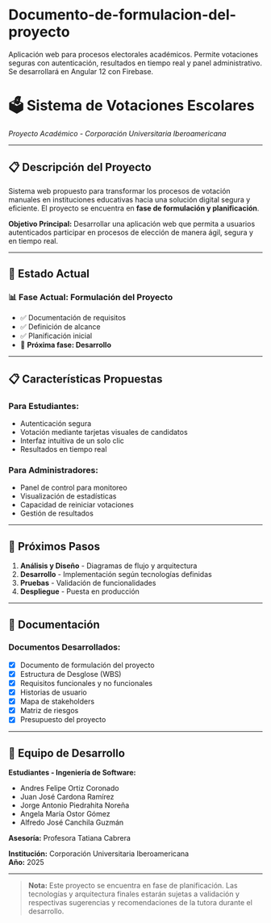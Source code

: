 # Documento-de-formulacion-del-proyecto
Aplicación web para procesos electorales académicos. Permite votaciones seguras con autenticación, resultados en tiempo real y panel administrativo. Se desarrollará en Angular 12 con Firebase.

# 🗳️ Sistema de Votaciones Escolares

*Proyecto Académico - Corporación Universitaria Iberoamericana*

---

## 📋 Descripción del Proyecto

Sistema web propuesto para transformar los procesos de votación manuales en instituciones educativas hacia una solución digital segura y eficiente. El proyecto se encuentra en **fase de formulación y planificación**.

**Objetivo Principal:**
Desarrollar una aplicación web que permita a usuarios autenticados participar en procesos de elección de manera ágil, segura y en tiempo real.

---

## 🎯 Estado Actual

### 📊 **Fase Actual: Formulación del Proyecto**
- ✅ Documentación de requisitos
- ✅ Definición de alcance
- ✅ Planificación inicial
- 🚧 **Próxima fase: Desarrollo**

---

## 📋 Características Propuestas

### **Para Estudiantes:**
- Autenticación segura
- Votación mediante tarjetas visuales de candidatos
- Interfaz intuitiva de un solo clic
- Resultados en tiempo real

### **Para Administradores:**
- Panel de control para monitoreo
- Visualización de estadísticas
- Capacidad de reiniciar votaciones
- Gestión de resultados

---

## 🔄 Próximos Pasos

1. **Análisis y Diseño** - Diagramas de flujo y arquitectura
2. **Desarrollo** - Implementación según tecnologías definidas
3. **Pruebas** - Validación de funcionalidades
4. **Despliegue** - Puesta en producción

---

## 📁 Documentación

### **Documentos Desarrollados:**
- [x] Documento de formulación del proyecto
- [x] Estructura de Desglose (WBS)
- [x] Requisitos funcionales y no funcionales
- [x] Historias de usuario
- [x] Mapa de stakeholders
- [x] Matriz de riesgos
- [x] Presupuesto del proyecto

---

## 👥 Equipo de Desarrollo

**Estudiantes - Ingeniería de Software:**
- Andres Felipe Ortiz Coronado
- Juan José Cardona Ramírez  
- Jorge Antonio Piedrahita Noreña
- Angela María Ostor Gómez
- Alfredo José Canchila Guzmán

**Asesoría:** Profesora Tatiana Cabrera

**Institución:** Corporación Universitaria Iberoamericana  
**Año:** 2025

---

> **Nota:** Este proyecto se encuentra en fase de planificación. Las tecnologías y arquitectura finales estarán sujetas a validación y respectivas sugerencias y recomendaciones de la tutora durante el desarrollo.
